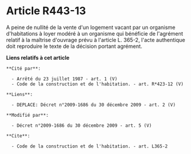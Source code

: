 # Article R443-13

A peine de nullité de la vente d'un logement vacant par un organisme d'habitations à loyer modéré à un organisme qui
bénéficie de l'agrément relatif à la maîtrise d'ouvrage prévu à l'article L. 365-2, l'acte authentique doit reproduire le
texte de la décision portant agrément.

**Liens relatifs à cet article**

	**Cité par**:

	  - Arrêté du 23 juillet 1987 - art. 1 (V)
	  - Code de la construction et de l'habitation. - art. R*423-12 (V)

	**Liens**:

	  - DEPLACE: Décret n°2009-1686 du 30 décembre 2009 - art. 2 (V)

	**Modifié par**:

	  - Décret n°2009-1686 du 30 décembre 2009 - art. 5 (V)

	**Cite**:

	  - Code de la construction et de l'habitation. - art. L365-2

